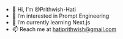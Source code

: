 - 👋 Hi, I’m @Prithwish-Hati
- 👀 I’m interested in Prompt Engineering
- 🌱 I’m currently learning Next.js
- 📫 Reach me at hatiprithwish@gmail.com

<!---
Prithwish-Hati/Prithwish-Hati is a ✨ special ✨ repository because its `README.md` (this file) appears on your GitHub profile.
You can click the Preview link to take a look at your changes.
--->
